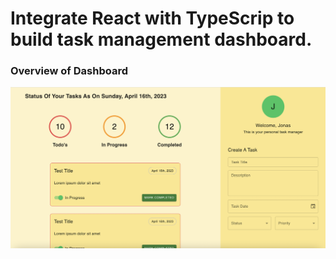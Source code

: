 # Integrate React with TypeScrip to build task management dashboard.

### Overview of Dashboard

<img src="public/dashboard.png" alt="application overview">
